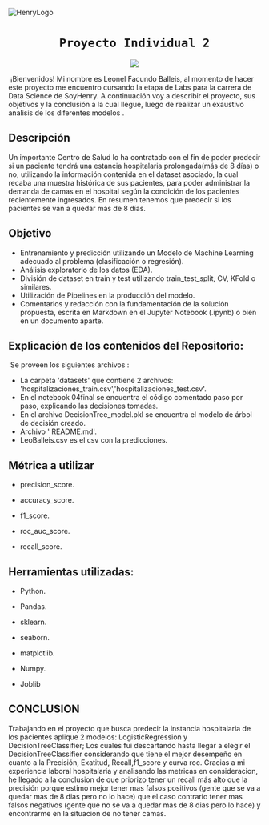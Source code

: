 ![HenryLogo](https://d31uz8lwfmyn8g.cloudfront.net/Assets/logo-henry-white-lg.png)

# <h1 align="center">**`Proyecto Individual 2`**

<p align="center">
<img src="https://tecnologiaparatuempresa.ituser.es/files/201908/sanidad.jpg"   
>
</p>

​
¡Bienvenidos! Mi nombre es Leonel Facundo Balleis, al momento de hacer este proyecto me encuentro cursando la etapa de Labs para la carrera de Data Science de SoyHenry. A continuación voy a describir el proyecto, sus objetivos y la conclusión a la cual llegue, luego de realizar un exaustivo analisis de los diferentes modelos .


## Descripción 

Un importante Centro de Salud lo ha contratado con el fin de poder predecir si un paciente tendrá una estancia hospitalaria prolongada(más de 8 días) o no, utilizando la información contenida en el dataset asociado, la cual recaba una muestra histórica de sus pacientes, para poder administrar la demanda de camas en el hospital según la condición de los pacientes recientemente ingresados.
En resumen tenemos que predecir si los pacientes se van a quedar más de 8 días.

## Objetivo 

- Entrenamiento y predicción utilizando un Modelo de Machine Learning adecuado al problema (clasificación o regresión).
- Análisis exploratorio de los datos (EDA).
- División de dataset en train y test utilizando train_test_split, CV, KFold o similares.
- Utilización de Pipelines en la producción del modelo.
- Comentarios y redacción con la fundamentación de la solución propuesta, escrita en Markdown en el Jupyter Notebook (.ipynb) o bien en un documento aparte.
​

## **Explicación de los contenidos del Repositorio:**
​
Se proveen los siguientes archivos :
- La carpeta 'datasets' que contiene 2 archivos: 'hospitalizaciones_train.csv','hospitalizaciones_test.csv'.
- En el notebook 04final se encuentra el código comentado paso por paso, explicando las decisiones tomadas.
- En el archivo DecisionTree_model.pkl se encuentra el modelo de árbol de decisión creado.
- Archivo ' README.md'.
- LeoBalleis.csv es el csv con la predicciones.


## **Métrica a utilizar**
+ precision_score.

+ accuracy_score.

+ f1_score.

+ roc_auc_score.

+ recall_score.
​

## **Herramientas utilizadas**:

+ Python.

+ Pandas.

+ sklearn.

+ seaborn.

+ matplotlib.

+ Numpy.

+ Joblib


## CONCLUSION

Trabajando en el proyecto que busca predecir la instancia hospitalaria de los pacientes aplique 2 modelos: LogisticRegression y DecisionTreeClassifier; Los cuales fui descartando hasta llegar a elegir el DecisionTreeClassifier considerando que tiene el mejor desempeño en cuanto a la Precisión, Exatitud, Recall,f1_score y curva roc.
Gracias a mi experiencia laboral hospitalaria y analisando las metricas en consideracion, he llegado a la conclusion de que priorizo tener un recall más alto que la precisión porque estimo mejor tener mas falsos positivos (gente que se va  a quedar mas de 8 dias pero no lo hace) que el caso contrario tener mas falsos negativos (gente que no se va  a quedar mas de 8 dias pero lo hace) y encontrarme en la situacion de no tener camas.


